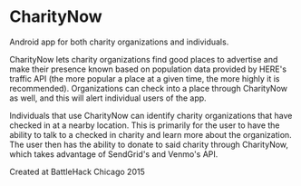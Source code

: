 # CharityNow
Android app for both charity organizations and individuals.

CharityNow lets charity organizations find good places to advertise and make their presence known based on population data provided by HERE's traffic API (the more popular a place at a given time, the more highly it is recommended). Organizations can check into a place through CharityNow as well, and this will alert individual users of the app.

Individuals that use CharityNow can identify charity organizations that have checked in at a nearby location. This is primarily for the user to have the ability to talk to a checked in charity and learn more about the organization. The user then has the ability to donate to said charity through CharityNow, which takes advantage of SendGrid's and Venmo's API.

Created at BattleHack Chicago 2015
